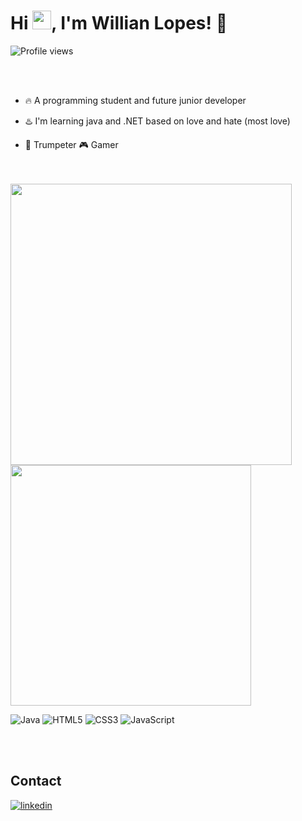 <h1 align="left">Hi <img src="https://raw.githubusercontent.com/kaueMarques/kaueMarques/master/hi.gif" height="30px">, I'm Willian Lopes!  👋</h1> 
<p align="left"> <img src="https://komarev.com/ghpvc/?username=WIDANET&color=yellow" alt="Profile views" /> </p>
<br><br>

- 🔥 A programming student and future junior developer  

- ♨️ I'm learning java and .NET based on love and hate (most  love) 

- 🎺 Trumpeter 🎮 Gamer

<br><br>
<img width= "450em" src="https://github-readme-stats.vercel.app/api?username=WIDANET&show_icons=true&theme=vision-friendly-dark"/>
<img width= "385em" src="https://github-readme-stats.vercel.app/api/top-langs/?username=WIDANET&layout=compact&theme=vision-friendly-dark"/>


![Java](https://img.shields.io/badge/java-%23ED8B00.svg?style=for-the-badge&logo=openjdk&logoColor=white)
![HTML5](https://img.shields.io/badge/html5-%23E34F26.svg?style=for-the-badge&logo=html5&logoColor=white)
![CSS3](https://img.shields.io/badge/css3-%231572B6.svg?style=for-the-badge&logo=css3&logoColor=white)
![JavaScript](https://img.shields.io/badge/javascript-%23323330.svg?style=for-the-badge&logo=javascript&logoColor=%23F7DF1E)

<br><br>

## Contact

<a href="https://www.linkedin.com/in/willian-lopes-00919b20a/" target="_blank">
  <img align="center" src="https://img.shields.io/badge/-willianlopes-05122A?style=flat&logo=linkedin" alt="linkedin"/>
  
</a>

<!---
